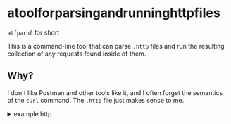 # atoolforparsingandrunninghttpfiles

`atfparhf` for short

This is a command-line tool that can parse `.http` files and run the resulting collection
of any requests found inside of them. 

## Why?

I don't like Postman and other tools like it, and I often forget the semantics of the `curl` command. The `.http` file
just makes sense to me.

<details>

<summary>example.http</summary>

```http request
### GET request to /health
GET http://localhost:8080/health

### POST request to /todo
POST http://localhost:8080/todo
Content-Type: application/json

{
    "task": "build an abstraction of curl in go"
}

###
```

</details>
